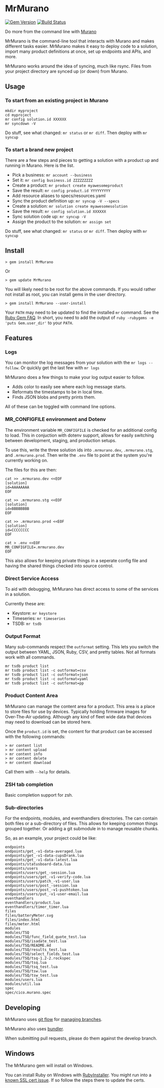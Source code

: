 # MrMurano

[![Gem Version](https://badge.fury.io/rb/MrMurano.svg)](https://badge.fury.io/rb/MrMurano)
[![Build Status](https://travis-ci.org/tadpol/MrMurano.svg?branch=master)](https://travis-ci.org/tadpol/MrMurano)

Do more from the command line with [Murano](https://exosite.com/platform/)

MrMurano is the command-line tool that interacts with Murano and makes different
tasks easier. MrMurano makes it easy to deploy code to a solution, import many
product definitions at once, set up endpoints and APIs, and more.

MrMurano works around the idea of syncing, much like rsync.  Files from your project
directory are synced up (or down) from Murano.

## Usage

### To start from an existing project in Murano
```
mkdir myproject
cd myproject
mr config solution.id XXXXXX
mr syncdown -V
```

Do stuff, see what changed: `mr status` or `mr diff`.
Then deploy with `mr syncup`

### To start a brand new project
There are a few steps and pieces to getting a solution with a product up and
running in Murano. Here is the list.

- Pick a business: `mr account --business`
- Set it: `mr config business.id ZZZZZZZZZ`
- Create a product: `mr product create myawesomeproduct`
- Save the result: `mr config product.id YYYYYYYYY`
- Add resource aliases to specs/resources.yaml
- Sync the product definition up: `mr syncup -V --specs`
- Create a solution: `mr solution create myawesomesolution`
- Save the result: `mr config solution.id XXXXXX`
- Sync solution code up: `mr syncup -V`
- Assign the product to the solution: `mr assign set`

Do stuff, see what changed: `mr status` or `mr diff`.
Then deploy with `mr syncup`

## Install

```
> gem install MrMurano
```
Or
```
> gem update MrMurano
```

You will likely need to be root for the above commands.  If you would rather not
install as root, you can install gems in the user directory.

```
> gem install MrMurano --user-install
```

Your `PATH` may need to be updated to find the installed `mr` command.  See the
[Ruby Gem FAQ](http://guides.rubygems.org/faqs/#user-install).  In short, you need
to add the output of `ruby -rubygems -e 'puts Gem.user_dir'` to your `PATH`.

## Features

### Logs

You can monitor the log messages from your solution with the `mr logs --follow`.
Or quickly get the last few with `mr logs`

MrMurano does a few things to make your log output easier to follow.
- Adds color to easily see where each log message starts.
- Reformats the timestamps to be in local time.
- Finds JSON blobs and pretty prints them.

All of these can be toggled with command line options.

### MR_CONFIGFILE environment and Dotenv

The environment variable `MR_CONFIGFILE` is checked for an additional config to
load.  This in conjuction with dotenv support, allows for easily switching between
development, staging, and production setups.

To use this, write the three solution ids into `.mrmurano.dev`, `.mrmurano.stg`,
and `.mrmurano.prod`. Then write the `.env` file to point at the system you're
currently working on.

The files for this are then:
```
cat >> .mrmurano.dev <<EOF
[solution]
id=AAAAAAAA
EOF

cat >> .mrmurano.stg <<EOF
[solution]
id=BBBBBBBB
EOF

cat >> .mrmurano.prod <<EOF
[solution]
id=CCCCCCCC
EOF

cat > .env <<EOF
MR_CONFIGFILE=.mrmurano.dev
EOF
```

This also allows for keeping private things in a seperate config file and having
the shared things checked into source control.

### Direct Service Access

To aid with debugging, MrMurano has direct access to some of the services in a
solution.

Currently these are:
- Keystore: `mr keystore`
- Timeseries: `mr timeseries`
- TSDB: `mr tsdb`

### Output Format

Many sub-commands respect the `outformat` setting.  This lets you switch the output
between YAML, JSON, Ruby, CSV, and pretty tables.  Not all formats work with all
commands.

```
mr tsdb product list
mr tsdb product list -c outformat=csv
mr tsdb product list -c outformat=json
mr tsdb product list -c outformat=yaml
mr tsdb product list -c outformat=pp
```

### Product Content Area

MrMurano can manage the content area for a product.  This area is a place to store
files for use by devices.  Typically holding firmware images for Over-The-Air
updating.  Although any kind of fleet wide data that devices may need to download
can be stored here.

Once the `product.id` is set, the content for that product can be accessed with the
following commands:
```
> mr content list
> mr content upload
> mr content info
> mr content delete
> mr content download
```

Call them with `--help` for details.

### ZSH tab completion

Basic completion support for zsh.

### Sub-directories

For the endpoints, modules, and eventhandlers directories. The can contain both
files or a sub-directory of files.  This allows for keeping common things grouped
together.  Or adding a git submodule in to manage reusable chunks.

So, as an example, your project could be like:
```
endpoints
endpoints/get_-v1-data-averaged.lua
endpoints/get_-v1-data-cupsDrank.lua
endpoints/get_-v1-data-latest.lua
endpoints/statusboard-data.lua
endpoints/users
endpoints/users/get_-session.lua
endpoints/users/get_-v1-verify-code.lua
endpoints/users/patch_-v1-user.lua
endpoints/users/post_-session.lua
endpoints/users/post_-v1-pushtoken.lua
endpoints/users/put_-v1-user-email.lua
eventhandlers
eventhandlers/product.lua
eventhandlers/timer_timer.lua
files
files/batteryMeter.svg
files/index.html
files/meter.html
modules
modules/TSQ
modules/TSQ/func_field_quote_test.lua
modules/TSQ/isadate_test.lua
modules/TSQ/README.md
modules/TSQ/results_test.lua
modules/TSQ/select_fields_test.lua
modules/TSQ/tsq-1.2-2.rockspec
modules/TSQ/tsq.lua
modules/TSQ/tsq_test.lua
modules/TSQ/tsw.lua
modules/TSQ/tsw_test.lua
modules/users.lua
modules/util.lua
spec
spec/cico.murano.spec
```

## Developing

MrMurano uses [git flow](https://github.com/nvie/gitflow#getting-started) for
[managing branches](http://nvie.com/posts/a-successful-git-branching-model/).

MrMurano also uses [bundler](http://bundler.io).

When submitting pull requests, please do them against the develop branch.

## Windows

The MrMurano gem will install on Windows.

You can install Ruby on Windows with [RubyInstaller](http://rubyinstaller.org).
You might run into a [known SSL cert issue](http://guides.rubygems.org/ssl-certificate-update/).
If so follow the steps there to update the certs.


